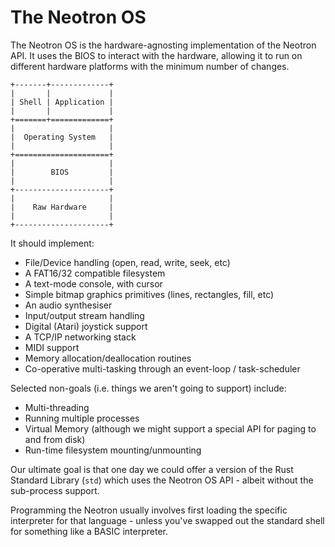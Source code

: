 # The Neotron OS

The Neotron OS is the hardware-agnosting implementation of the Neotron API. It uses the BIOS to interact with the hardware, allowing it to run on different hardware platforms with the minimum number of changes.

```
+-------+-------------+
|       |             |
| Shell | Application |
|       |             |
+=======+=============+
|                     |
|  Operating System   |
|                     |
+=====================+
|                     |
|        BIOS         |
|                     |
+---------------------+
|                     |
|    Raw Hardware     |
|                     |
+---------------------+
```

It should implement:

* File/Device handling (open, read, write, seek, etc)
* A FAT16/32 compatible filesystem
* A text-mode console, with cursor
* Simple bitmap graphics primitives (lines, rectangles, fill, etc)
* An audio synthesiser
* Input/output stream handling
* Digital (Atari) joystick support
* A TCP/IP networking stack
* MIDI support
* Memory allocation/deallocation routines
* Co-operative multi-tasking through an event-loop / task-scheduler

Selected non-goals (i.e. things we aren't going to support) include:

* Multi-threading
* Running multiple processes
* Virtual Memory (although we might support a special API for paging to and from disk)
* Run-time filesystem mounting/unmounting

Our ultimate goal is that one day we could offer a version of the Rust Standard Library (`std`) which uses the Neotron OS API - albeit without the sub-process support.

Programming the Neotron usually involves first loading the specific interpreter for that language - unless you've swapped out the standard shell for something like a BASIC interpreter.
